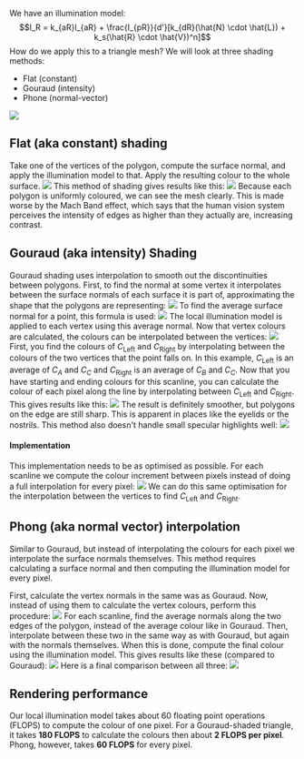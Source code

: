 We have an illumination model:
$$I_R = k_{aR}I_{aR} + \frac{I_{pR}}{d'}[k_{dR}(\hat{N} \cdot \hat{L}) + k_s(\hat{R} \cdot \hat{V})^n]$$
How do we apply this to a triangle mesh? We will look at three shading methods:
- Flat (constant)
- Gouraud (intensity)
- Phone (normal-vector)

![](Pasted%20image%2020230302141745.png)
## Flat (aka constant) shading
Take one of the vertices of the polygon, compute the surface normal, and apply the illumination model to that. Apply the resulting colour to the whole surface.
![](Pasted%20image%2020230302141928.png)
This method of shading gives results like this:
![](Pasted%20image%2020230302142318.png)
Because each polygon is uniformly coloured, we can see the mesh clearly. This is made worse by the Mach Band effect, which says that the human vision system perceives the intensity of edges as higher than they actually are, increasing contrast.
## Gouraud (aka intensity) Shading
Gouraud shading uses interpolation to smooth out the discontinuities between polygons.
First, to find the normal at some vertex it interpolates between the surface normals of each surface it is part of, approximating the shape that the polygons are representing:
![](Pasted%20image%2020230302142544.png)
To find the average surface normal for a point, this formula is used:
![](Pasted%20image%2020230302142636.png)
The local illumination model is applied to each vertex using this average normal. Now that vertex colours are calculated, the colours can be interpolated between the vertices:
![](Pasted%20image%2020230302143001.png)
First, you find the colours of $C_\text{Left}$ and $C_\text{Right}$ by interpolating between the colours of the two vertices that the point falls on. In this example, $C_\text{Left}$ is an average of $C_A$ and $C_C$ and $C_\text{Right}$ is an average of $C_B$ and $C_C$. Now that you have starting and ending colours for this scanline, you can calculate the colour of each pixel along the line by interpolating between $C_\text{Left}$ and $C_\text{Right}$.
This gives results like this:
![](Pasted%20image%2020230302143537.png)
The result is definitely smoother, but polygons on the edge are still sharp. This is apparent in places like the eyelids or the nostrils. This method also doesn't handle small specular highlights well:
![](Pasted%20image%2020230302143741.png)
#### Implementation
This implementation needs to be as optimised as possible. For each scanline we compute the colour increment between pixels instead of doing a full interpolation for every pixel:
![](Pasted%20image%2020230302143845.png)
We can do this same optimisation for the interpolation between the vertices to find $C_\text{Left}$ and $C_\text{Right}$.
## Phong (aka normal vector) interpolation
Similar to Gouraud, but instead of interpolating the colours for each pixel we interpolate the surface normals themselves. This method requires calculating a surface normal and then computing the illumination model for every pixel.

First, calculate the vertex normals in the same was as Gouraud. Now, instead of using them to calculate the vertex colours, perform this procedure:
![](Pasted%20image%2020230302144722.png)
For each scanline, find the average normals along the two edges of the polygon, instead of the average colour like in Gouraud. Then, interpolate between these two in the same way as with Gouraud, but again with the normals themselves. When this is done, compute the final colour using the illumination model.
This gives results like these (compared to Gouraud):
![](Pasted%20image%2020230302144925.png)
Here is a final comparison between all three:
![](Pasted%20image%2020230302145004.png)
## Rendering performance
Our local illumination model takes about 60 floating point operations (FLOPS) to compute the colour of one pixel. For a Gouraud-shaded triangle, it takes **180 FLOPS** to calculate the colours then about **2 FLOPS per pixel**. Phong, however, takes **60 FLOPS** for every pixel.

